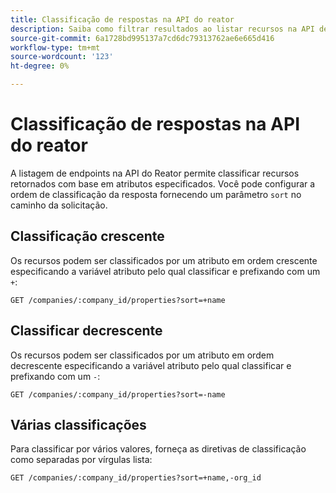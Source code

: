 ```yaml
---
title: Classificação de respostas na API do reator
description: Saiba como filtrar resultados ao listar recursos na API de reator.
source-git-commit: 6a1728bd995137a7cd6dc79313762ae6e665d416
workflow-type: tm+mt
source-wordcount: '123'
ht-degree: 0%

---
```


# Classificação de respostas na API do reator

A listagem de endpoints na API do Reator permite classificar recursos retornados com base em atributos especificados. Você pode configurar a ordem de classificação da resposta fornecendo um parâmetro `sort` no caminho da solicitação.

## Classificação crescente

Os recursos podem ser classificados por um atributo em ordem crescente especificando a variável
atributo pelo qual classificar e prefixando com um `+`:

`GET /companies/:company_id/properties?sort=+name`

## Classificar decrescente

Os recursos podem ser classificados por um atributo em ordem decrescente especificando a variável
atributo pelo qual classificar e prefixando com um `-`:

`GET /companies/:company_id/properties?sort=-name`

## Várias classificações

Para classificar por vários valores, forneça as diretivas de classificação como separadas por vírgulas
lista:

`GET /companies/:company_id/properties?sort=+name,-org_id`
